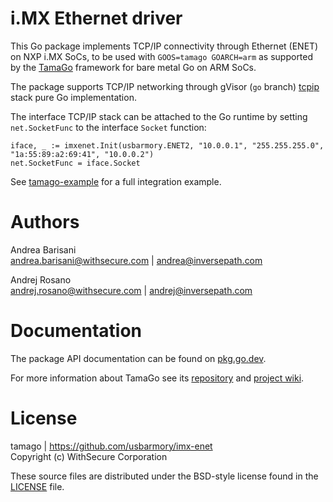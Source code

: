 i.MX Ethernet driver
====================

This Go package implements TCP/IP connectivity through Ethernet (ENET) on NXP
i.MX SoCs, to be used with `GOOS=tamago GOARCH=arm` as supported by the
[TamaGo](https://github.com/usbarmory/tamago) framework for bare metal Go on
ARM SoCs.

The package supports TCP/IP networking through gVisor (`go` branch)
[tcpip](https://pkg.go.dev/gvisor.dev/gvisor/pkg/tcpip)
stack pure Go implementation.

The interface TCP/IP stack can be attached to the Go runtime by setting
`net.SocketFunc` to the interface `Socket` function:

```
iface, _ := imxenet.Init(usbarmory.ENET2, "10.0.0.1", "255.255.255.0", "1a:55:89:a2:69:41", "10.0.0.2")
net.SocketFunc = iface.Socket
```

See [tamago-example](https://github.com/usbarmory/tamago-example/blob/master/network/imx-enet.go)
for a full integration example.

Authors
=======

Andrea Barisani  
andrea.barisani@withsecure.com | andrea@inversepath.com  

Andrej Rosano  
andrej.rosano@withsecure.com   | andrej@inversepath.com  

Documentation
=============

The package API documentation can be found on
[pkg.go.dev](https://pkg.go.dev/github.com/usbarmory/imx-enet).


For more information about TamaGo see its
[repository](https://github.com/usbarmory/tamago) and
[project wiki](https://github.com/usbarmory/tamago/wiki).

License
=======

tamago | https://github.com/usbarmory/imx-enet  
Copyright (c) WithSecure Corporation

These source files are distributed under the BSD-style license found in the
[LICENSE](https://github.com/usbarmory/imx-enet/blob/master/LICENSE) file.
